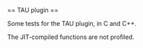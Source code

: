 == TAU plugin ==

Some tests for the TAU plugin, in C and C++.

The JIT-compiled functions are not profiled.

